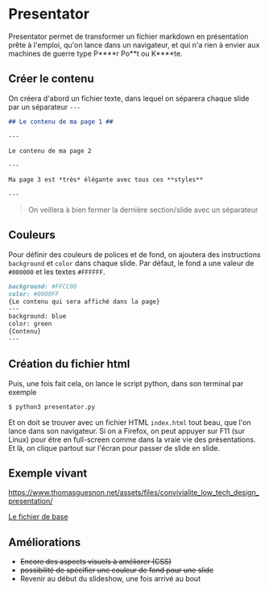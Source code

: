# Presentator #

Presentator permet de transformer un fichier markdown en présentation prête à l'emploi, qu'on lance dans un navigateur, et qui n'a rien à envier aux machines de guerre type P\*\*\*\*r Po\*\*t ou K\*\*\*\*te.

## Créer le contenu ##

On créera d'abord un fichier texte, dans lequel on séparera chaque slide par un séparateur `---`

``` markdown
## Le contenu de ma page 1 ##

---

Le contenu de ma page 2

--- 

Ma page 3 est *très* élégante avec tous ces **styles**

---
```

> On veillera à bien fermer la dernière section/slide avec un séparateur

## Couleurs ##

Pour définir des couleurs de polices et de fond, on ajoutera des instructions `background` et `color` dans chaque slide. Par défaut, le fond a une valeur de `#000000` et les textes `#FFFFFF`.

``` markdown
background: #FFCC00
color: #0000FF
{Le contenu qui sera affiché dans la page}
---
background: blue
color: green
{Contenu}
---
```

## Création du fichier html ##

Puis, une fois fait cela, on lance le script python, dans son terminal par exemple

``` bash
$ python3 presentator.py
```

Et on doit se trouver avec un fichier HTML `index.html` tout beau, que l'on lance dans son navigateur. Si on a Firefox, on peut appuyer sur F11 (sur Linux) pour être en full-screen comme dans la vraie vie des présentations. Et là, on clique partout sur l'écran pour passer de slide en slide.

## Exemple vivant ##

https://www.thomasguesnon.net/assets/files/convivialite_low_tech_design_presentation/

[Le fichier de base](https://www.thomasguesnon.net/assets/files/convivialite_low_tech_design_presentation/presentation.md)

## Améliorations ##

- ~~Encore des aspects visuels à améliorer (CSS)~~
- ~~possibilité de spécifier une couleur de fond pour une slide~~
- Revenir au début du slideshow, une fois arrivé au bout

